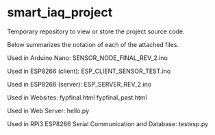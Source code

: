# smart_iaq_project

Temporary repository to view or store the project source code.

Below summarizes the notation of each of the attached files.

Used in Arduino Nano:
SENSOR_NODE_FINAL_REV_2.ino

Used in ESP8266 (client):
ESP_CLIENT_SENSOR_TEST.ino

Used in ESP8266 (server):
ESP_SERVER_REV_2.ino

Used in Websites:
fypfinal.html
fypfinal_past.html

Used in Web Server:
hello.py

Used in RPi3 ESP8266 Serial Communication and Database:
testesp.py

